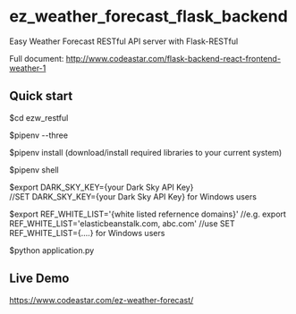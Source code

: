 # ez_weather_forecast_flask_backend
Easy Weather Forecast RESTful API server with Flask-RESTful

Full document: 
http://www.codeastar.com/flask-backend-react-frontend-weather-1

## Quick start
$cd ezw_restful

$pipenv --three

$pipenv install 
(download/install required libraries to your current system)

$pipenv shell

$export DARK_SKY_KEY={your Dark Sky API Key}    
//SET DARK_SKY_KEY={your Dark Sky API Key}    for Windows users

$export REF_WHITE_LIST='{white listed refernence domains}'
//e.g. export REF_WHITE_LIST='elasticbeanstalk.com, abc.com'
//use SET REF_WHITE_LIST={....}    for Windows users

$python application.py  

## Live Demo

https://www.codeastar.com/ez-weather-forecast/
